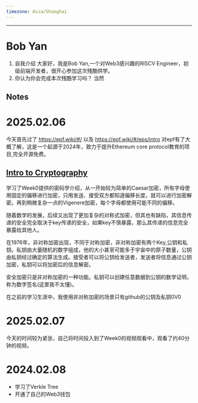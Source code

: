 ```yaml
---
timezone: Asia/Shanghai
---
```


---

# Bob Yan

1. 自我介绍
  大家好，我是Bob Yan,一个对Web3感兴趣的RISCV Engineer，初级前端开发者，很开心参加这次残酷供学。
2. 你认为你会完成本次残酷学习吗？
  当然

## Notes

<!-- Content_START -->

# 2025.02.06

今天首先过了 https://epf.wiki/#/ 以及 https://epf.wiki/#/eps/intro 对epf有了大概了解，这是一个起源于2024年，致力于提升Ethereum core protocol教育的项目,完全开源免费。

## [Intro to Cryptography](https://summerofprotocols.com/wp-content/uploads/2023/12/53-BEIKO-001-2023-12-13.pdf)
学习了Week0提供的密码学介绍，从一开始较为简单的Caesar加密，所有字母使用固定的偏移进行加密，只用发送、接受双方都知道偏移长度，就可以进行加密解密。再到稍微复杂一点的Vigenere加密，每个字母都使用可能不同的偏移。

随着数学的发展，后续又出现了更加复杂的对称式加密，但其也有缺陷，其信息传递的安全完全取决于key传递的安全，如果key不慎暴露，那么其传递的信息完全暴露给其他人。

在1976年，非对称加密出现，不同于对称加密，非对称加密有两个Key,公钥和私钥。私钥由大量随机的数字组成，他的大小甚至可能多于宇宙中的原子数量，公钥由私钥经过确定的算法生成。接受者可以将公钥给发送者，发送者将信息通过公钥加密，私钥可以将加密后的信息解密。

安全加密只是非对称加密的一种功能。私钥可以创建任意数据到公钥的数学证明，称为数字签名(这里我不太懂)。

在之前的学习生涯中，我使用非对称加密的场景只有github的公钥及私钥0V0

# 2025.02.07
今天的时间较为紧张，自己将时间投入到了Week0的视频观看中，观看了约40分钟的视频。
<!-- Content_END -->
# 2024.02.08
- 学习了Verkle Tree
- 开通了自己的Web3钱包